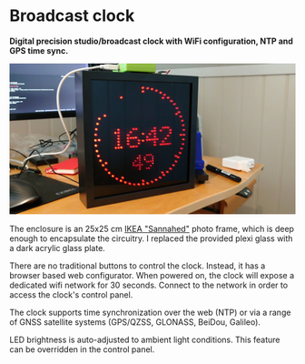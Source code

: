 # Broadcast clock

**Digital precision studio/broadcast clock with WiFi configuration, NTP and GPS time sync.**

![Home made broadcast clock](/hardware/gfx/prototype_programming.jpg "Broadcast studio clock")

The enclosure is an 25x25 cm [IKEA "Sannahed"](https://www.ikea.com/us/en/p/sannahed-frame-black-60459118/) photo frame, which is deep enough to encapsulate the circuitry. I replaced the provided plexi glass with a dark acrylic glass plate.

There are no traditional buttons to control the clock. Instead, it has a browser based web configurator. When powered on, the clock will expose a dedicated wifi network for 30 seconds. Connect to the network in order to access the clock's control panel.

The clock supports time synchronization over the web (NTP) or via a range of GNSS satellite systems (GPS/QZSS, GLONASS, BeiDou, Galileo).

LED brightness is auto-adjusted to ambient light conditions. This feature can be overridden in the control panel.
